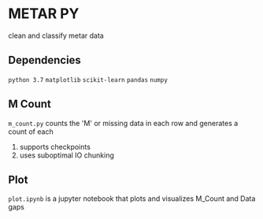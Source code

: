 # METAR PY
clean and classify metar data

## Dependencies
`python 3.7`
`matplotlib`
`scikit-learn`
`pandas`
`numpy`

## M Count
`m_count.py` counts the 'M' or missing data in each row and generates a count of each
1. supports checkpoints
2. uses suboptimal IO chunking 

## Plot
`plot.ipynb` is a jupyter notebook that plots and visualizes M_Count and Data gaps